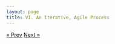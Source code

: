 ```yaml
---
layout: page
title: VI. An Iterative, Agile Process
---
```



<!-- Pagination -->
<div class="pagination">
  <a class="pagination-item older" href="/05-Governance.md">&laquo; Prev</a>
  <a class="pagination-item newer" href="/07-Government-Regulation.md">Next &raquo;</a>
</div>

